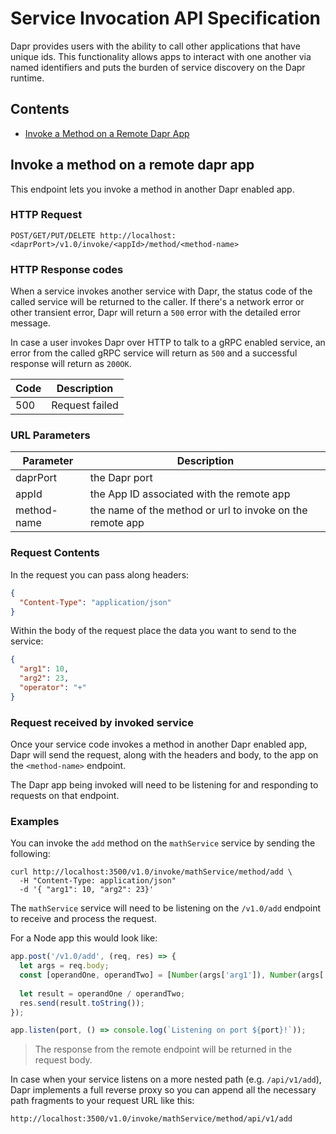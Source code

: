 # Service Invocation API Specification

Dapr provides users with the ability to call other applications that have unique ids.
This functionality allows apps to interact with one another via named identifiers and puts the burden of service discovery on the Dapr runtime.

## Contents

- [Invoke a Method on a Remote Dapr App](#invoke-a-method-on-a-remote-dapr-app)

## Invoke a method on a remote dapr app

This endpoint lets you invoke a method in another Dapr enabled app.

### HTTP Request

```http
POST/GET/PUT/DELETE http://localhost:<daprPort>/v1.0/invoke/<appId>/method/<method-name>
```

### HTTP Response codes

When a service invokes another service with Dapr, the status code of the called service will be returned to the caller.
If there's a network error or other transient error, Dapr will return a `500` error with the detailed error message.

In case a user invokes Dapr over HTTP to talk to a gRPC enabled service, an error from the called gRPC service will return as `500` and a successful response will return as `200OK`.

Code | Description
---- | -----------
500  | Request failed

### URL Parameters

Parameter | Description
--------- | -----------
daprPort | the Dapr port
appId | the App ID associated with the remote app
method-name | the name of the method or url to invoke on the remote app

### Request Contents

In the request you can pass along headers:

```json
{
  "Content-Type": "application/json"
}
```

Within the body of the request place the data you want to send to the service:

```json
{
  "arg1": 10,
  "arg2": 23,
  "operator": "+"
}
```

### Request received by invoked service

Once your service code invokes a method in another Dapr enabled app, Dapr will send the request, along with the headers and body, to the app on the `<method-name>` endpoint.

The Dapr app being invoked will need to be listening for and responding to requests on that endpoint.

### Examples

You can invoke the `add` method on the `mathService` service by sending the following:

```shell
curl http://localhost:3500/v1.0/invoke/mathService/method/add \
  -H "Content-Type: application/json"
  -d '{ "arg1": 10, "arg2": 23}'
```

The `mathService` service will need to be listening on the `/v1.0/add` endpoint to receive and process the request.

For a Node app this would look like:

```js
app.post('/v1.0/add', (req, res) => {
  let args = req.body;
  const [operandOne, operandTwo] = [Number(args['arg1']), Number(args['arg2'])];
  
  let result = operandOne / operandTwo;
  res.send(result.toString());
});

app.listen(port, () => console.log(`Listening on port ${port}!`));
```

> The response from the remote endpoint will be returned in the request body.

In case when your service listens on a more nested path (e.g. `/api/v1/add`), Dapr implements a full reverse proxy so you can append all the necessary path fragments to your request URL like this: 

`http://localhost:3500/v1.0/invoke/mathService/method/api/v1/add`

